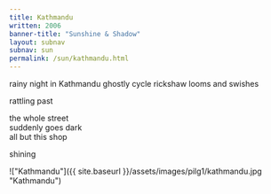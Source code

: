 ```yaml
---
title: Kathmandu
written: 2006
banner-title: "Sunshine & Shadow" 
layout: subnav
subnav: sun
permalink: /sun/kathmandu.html
---
```


<div class="poem">
rainy night in Kathmandu  
ghostly cycle rickshaw  
looms and swishes
 
rattling past
 
the whole street  
suddenly goes dark  
all but this shop
 
shining
</div>

!["Kathmandu"]({{ site.baseurl }}/assets/images/pilg1/kathmandu.jpg "Kathmandu")
